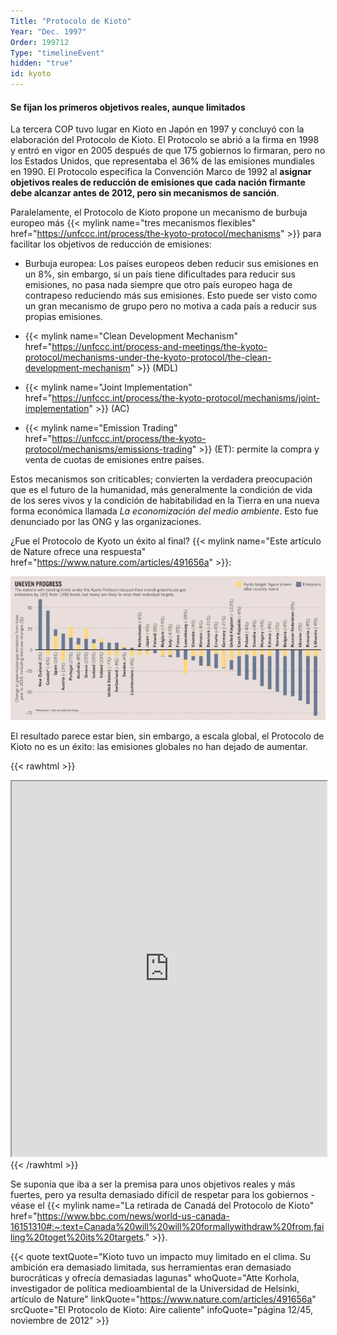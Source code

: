 ```yaml
---
Title: "Protocolo de Kioto"
Year: "Dec. 1997"
Order: 199712
Type: "timelineEvent"
hidden: "true"
id: kyoto
---
```


#### Se fijan los primeros objetivos reales, aunque limitados

La tercera COP tuvo lugar en Kioto en Japón en 1997 y concluyó con la elaboración del Protocolo de Kioto. El Protocolo se abrió a la firma en 1998 y entró en vigor en 2005 después de que 175 gobiernos lo firmaran, pero no los Estados Unidos, que representaba el 36% de las emisiones mundiales en 1990. El Protocolo especifica la Convención Marco de 1992 al **asignar objetivos reales de reducción de emisiones que cada nación firmante debe alcanzar antes de 2012, pero sin mecanismos de sanción**.

Paralelamente, el Protocolo de Kioto propone un mecanismo de burbuja europeo más {{< mylink name="tres mecanismos flexibles" href="https://unfccc.int/process/the-kyoto-protocol/mechanisms" >}} para facilitar los objetivos de reducción de emisiones:

* Burbuja europea: Los países europeos deben reducir sus emisiones en un 8%, sin embargo, si un país tiene dificultades para reducir sus emisiones, no pasa nada siempre que otro país europeo haga de contrapeso reduciendo más sus emisiones. Esto puede ser visto como un gran mecanismo de grupo pero no motiva a cada país a reducir sus propias emisiones.
    
* {{< mylink name="Clean Development Mechanism" href="https://unfccc.int/process-and-meetings/the-kyoto-protocol/mechanisms-under-the-kyoto-protocol/the-clean-development-mechanism" >}} (MDL)
    
* {{< mylink name="Joint Implementation" href="https://unfccc.int/process/the-kyoto-protocol/mechanisms/joint-implementation" >}} (AC)
    
* {{< mylink name="Emission Trading" href="https://unfccc.int/process/the-kyoto-protocol/mechanisms/emissions-trading" >}} (ET): permite la compra y venta de cuotas de emisiones entre países.
    

Estos mecanismos son criticables; convierten la verdadera preocupación que es el futuro de la humanidad, más generalmente la condición de vida de los seres vivos y la condición de habitabilidad en la Tierra en una nueva forma económica llamada _La economización del medio ambiente_. Esto fue denunciado por las ONG y las organizaciones.

¿Fue el Protocolo de Kyoto un éxito al final? {{< mylink name="Este artículo de Nature ofrece una respuesta" href="https://www.nature.com/articles/491656a" >}}:

![](/img/ecology/timelines/main/kyoto-targets-vs-real.webp)

El resultado parece estar bien, sin embargo, a escala global, el Protocolo de Kioto no es un éxito: las emisiones globales no han dejado de aumentar. 

{{< rawhtml >}}
<iframe src="https://ourworldindata.org/grapher/annual-co2-emissions-per-country?country=~OWID_WRL" width="100%" height="600rem"></iframe>
{{< /rawhtml >}}


Se suponía que iba a ser la premisa para unos objetivos reales y más fuertes, pero ya resulta demasiado difícil de respetar para los gobiernos - véase el {{< mylink name="La retirada de Canadá del Protocolo de Kioto" href="https://www.bbc.com/news/world-us-canada-16151310#:~:text=Canada%20will%20will%20formallywithdraw%20from,failing%20toget%20its%20targets." >}}.

{{< quote textQuote="Kioto tuvo un impacto muy limitado en el clima. Su ambición era demasiado limitada, sus herramientas eran demasiado burocráticas y ofrecía demasiadas lagunas" whoQuote="Atte Korhola, investigador de política medioambiental de la Universidad de Helsinki, artículo de Nature" linkQuote="https://www.nature.com/articles/491656a" srcQuote="El Protocolo de Kioto: Aire caliente" infoQuote="página 12/45, noviembre de 2012" >}}